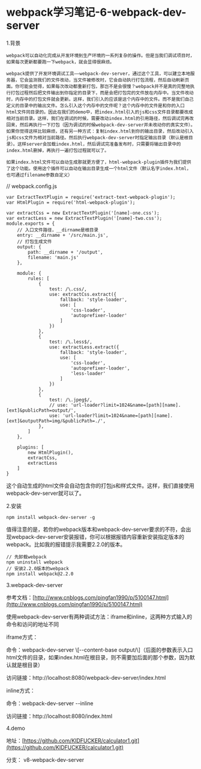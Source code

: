 # webpack学习笔记-6-webpack-dev-server

1.背景

```
webpack可以自动化完成从开发环境到生产环境的一系列复杂的操作。但是当我们调试项目时，如果每次更新都要跑一下webpack，就会显得很麻烦。

webpack提供了开发环境调试工具——webpack-dev-server，通过这个工具，可以建立本地服务器，它会监测我们的文件改动，当文件被修改时，它会自动执行打包流程，然后自动刷新页面。你可能会觉得，如果每次改动都重新打包，那岂不是会很慢？webpack并不是真的完整地执行打包过程然后把文件输出到你指定的目录下，而是会把打包完的文件放在内存中。当文件改动时，内存中的打包文件就会更新。这样，我们引入的应该是这个内存中的文件。而不是我们自己定义的目录中的输出文件。怎么引入这个内存中的文件呢？这个内存中的文件是和你的入口html文件同目录的。因此在我们的demo中，把index.html引入的js和css文件目录都要改成相对当前目录。这样，我们在调试的时候，需要改动index.html的引用路径，然后调试完再改回来，然后再执行一下打包（因为调试的时候webpack-dev-server并未改动你的真实文件）。如果你觉得这样比较麻烦，还有另一种方式：复制index.html到你的输出目录，然后改动引入js和css文件为相对当前路径。然后执行webpack-dev-server时指定输出目录（默认是根目录）。这样server会加载index.html，然后调试完准备发布时，只需要将输出目录中的index.html删掉，再执行一遍打包过程就可以了。

如果index.html文件可以自动生成那就更方便了，html-webpack-plugin插件为我们提供了这个功能。使用这个插件可以自动在输出目录生成一个html文件（默认名字index.html，也可通过filename参数自定义）
```

// webpack.config.js

```
var ExtractTextPlugin = require('extract-text-webpack-plugin');  
var HtmlPlugin = require('html-webpack-plugin');  

var extractCss = new ExtractTextPlugin('[name]-one.css');  
var extractLess = new ExtractTextPlugin('[name]-two.css');  
module.exports = {  
    // 入口文件路径，__dirname是根目录  
    entry: __dirname + '/src/main.js',  
    // 打包生成文件  
    output: {  
        path: __dirname + '/output',  
        filename: 'main.js'  
    },  

    module: {  
        rules: [  
            {  
                test: /\.css/,  
                use: extractCss.extract({  
                    fallback: 'style-loader',  
                    use: [  
                        'css-loader',  
                        'autoprefixer-loader'  
                    ]  
                })  
            },  
            {  
                test: /\.less$/,  
                use: extractLess.extract({  
                    fallback: 'style-loader',  
                    use: [  
                        'css-loader',  
                        'autoprefixer-loader',  
                        'less-loader'  
                    ]  
                })  
            },  
            {  
                test: /\.jpeg$/,  
                // use: 'url-loader?limit=1024&name=[path][name].[ext]&publicPath=output/',  
                use: 'url-loader?limit=1024&name=[path][name].[ext]&outputPath=img/&publicPath=./',  
            },  
        ]  
    },  

    plugins: [  
        new HtmlPlugin(),  
        extractCss,  
        extractLess  
    ]  
}
```

这个自动生成的html文件会自动包含你的打包js和样式文件。这样，我们直接使用webpack-dev-server就可以了。

2.安装

```
npm install webpack-dev-server -g
```

值得注意的是，若你的webpack版本和webpack-dev-server要求的不符，会出现webpack-dev-server安装报错，你可以根据报错内容重新安装指定版本的webpack。比如我的报错提示我需要2.2.0的版本。

```
// 先卸载webpack  
npm uninstall webpack  
// 安装2.2.0版本的webpack  
npm install webpack@2.2.0
```

3.webpack-dev-server

参考文档：[http://www.cnblogs.com/pingfan1990/p/5100147.html](http://www.cnblogs.com/pingfan1990/p/5100147.html)

使用webpack-dev-server有两种调试方法：iframe和inline，这两种方式输入的命令和访问的地址不同

iframe方式：

命令：webpack-dev-server \\[--content-base output/\\]（后面的参数表示入口html文件的目录，如果index.html在根目录，则不需要加后面的那个参数，因为默认就是根目录）



访问链接：http://localhost:8080/webpack-dev-server/index.html

inline方式：

命令：webpack-dev-server --inline



访问链接：http://localhost:8080/index.html

4.demo

地址：[https://github.com/KIDFUCKER/calculator1.git](https://github.com/KIDFUCKER/calculator1.git)

分支： v8-webpack-dev-server

